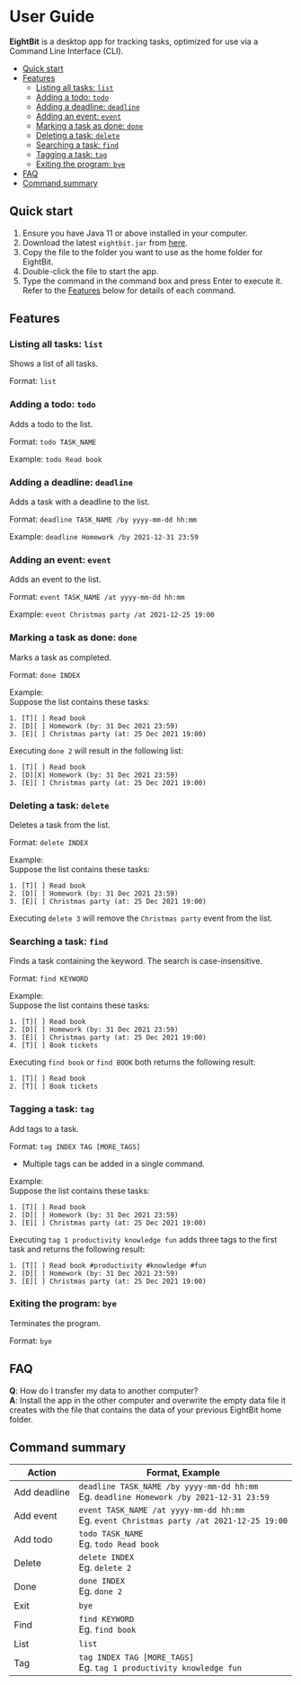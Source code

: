 # User Guide

**EightBit** is a desktop app for tracking tasks, optimized for use via a Command Line Interface (CLI).

* [Quick start](#quick-start)
* [Features](#features)
  * [Listing all tasks: `list`](#listing-all-tasks-list)
  * [Adding a todo: `todo`](#adding-a-todo-todo)
  * [Adding a deadline: `deadline`](#adding-a-deadline-deadline)
  * [Adding an event: `event`](#adding-an-event-event)
  * [Marking a task as done: `done`](#marking-a-task-as-done-done)
  * [Deleting a task: `delete`](#deleting-a-task-delete)
  * [Searching a task: `find`](#searching-a-task-find)
  * [Tagging a task: `tag`](#tagging-a-task-tag)
  * [Exiting the program: `bye`](#exiting-the-program-bye)
* [FAQ](#faq)
* [Command summary](#command-summary)

## Quick start

1. Ensure you have Java 11 or above installed in your computer.
2. Download the latest `eightbit.jar` from [here](https://github.com/pualixue/ip/releases/tag/v1.0).
3. Copy the file to the folder you want to use as the home folder for EightBit.
4. Double-click the file to start the app.
5. Type the command in the command box and press Enter to execute it.<br/>
Refer to the [Features](#features) below for details of each command.

## Features 

### Listing all tasks: `list`

Shows a list of all tasks.

Format: `list`

### Adding a todo: `todo`

Adds a todo to the list.

Format: `todo TASK_NAME`

Example: `todo Read book`

### Adding a deadline: `deadline`

Adds a task with a deadline to the list.

Format: `deadline TASK_NAME /by yyyy-mm-dd hh:mm`

Example: `deadline Homework /by 2021-12-31 23:59`

### Adding an event: `event`

Adds an event to the list.

Format: `event TASK_NAME /at yyyy-mm-dd hh:mm`

Example: `event Christmas party /at 2021-12-25 19:00`

### Marking a task as done: `done`

Marks a task as completed.

Format: `done INDEX`

Example:<br/>
Suppose the list contains these tasks:
```
1. [T][ ] Read book
2. [D][ ] Homework (by: 31 Dec 2021 23:59)
3. [E][ ] Christmas party (at: 25 Dec 2021 19:00)
```
Executing `done 2` will result in the following list:
```
1. [T][ ] Read book
2. [D][X] Homework (by: 31 Dec 2021 23:59)
3. [E][ ] Christmas party (at: 25 Dec 2021 19:00)
```

### Deleting a task: `delete`

Deletes a task from the list.

Format: `delete INDEX`

Example:<br/>
Suppose the list contains these tasks:
```
1. [T][ ] Read book
2. [D][ ] Homework (by: 31 Dec 2021 23:59)
3. [E][ ] Christmas party (at: 25 Dec 2021 19:00)
```
Executing `delete 3` will remove the `Christmas party` event from the list.

### Searching a task: `find`

Finds a task containing the keyword. The search is case-insensitive.

Format: `find KEYWORD`

Example:<br/>
Suppose the list contains these tasks:
```
1. [T][ ] Read book
2. [D][ ] Homework (by: 31 Dec 2021 23:59)
3. [E][ ] Christmas party (at: 25 Dec 2021 19:00)
4. [T][ ] Book tickets
```
Executing `find book` or `find BOOK` both returns the following result:
```
1. [T][ ] Read book
2. [T][ ] Book tickets
```

### Tagging a task: `tag`

Add tags to a task.

Format: `tag INDEX TAG [MORE_TAGS]`
* Multiple tags can be added in a single command.

Example:<br/>
Suppose the list contains these tasks:
```
1. [T][ ] Read book
2. [D][ ] Homework (by: 31 Dec 2021 23:59)
3. [E][ ] Christmas party (at: 25 Dec 2021 19:00)
```
Executing `tag 1 productivity knowledge fun` adds three tags to the first task and returns the following result:
```
1. [T][ ] Read book #productivity #knowledge #fun
2. [D][ ] Homework (by: 31 Dec 2021 23:59)
3. [E][ ] Christmas party (at: 25 Dec 2021 19:00)
```

### Exiting the program: `bye`

Terminates the program.

Format: `bye`

## FAQ

**Q**: How do I transfer my data to another computer?<br/>
**A**: Install the app in the other computer and overwrite 
the empty data file it creates with the file that contains the data of your previous EightBit home folder.

## Command summary

Action | Format, Example
------ | ---------------
Add deadline | `deadline TASK_NAME /by yyyy-mm-dd hh:mm`<br/>Eg. `deadline Homework /by 2021-12-31 23:59`
Add event | `event TASK_NAME /at yyyy-mm-dd hh:mm`<br/>Eg. `event Christmas party /at 2021-12-25 19:00`
Add todo | `todo TASK_NAME`<br/>Eg. `todo Read book`
Delete | `delete INDEX`<br/>Eg. `delete 2`
Done | `done INDEX`<br/>Eg. `done 2`
Exit | `bye`
Find | `find KEYWORD`<br/>Eg. `find book`
List | `list`
Tag | `tag INDEX TAG [MORE_TAGS]`<br/>Eg. `tag 1 productivity knowledge fun`
